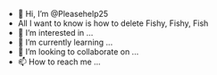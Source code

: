 - 👋 Hi, I’m @Pleasehelp25
- All I want to know is how to delete Fishy, Fishy, Fish
- 👀 I’m interested in ...
- 🌱 I’m currently learning ...
- 💞️ I’m looking to collaborate on ...
- 📫 How to reach me ...

<!---
Pleasehelp25/Pleasehelp25 is a ✨ special ✨ repository because its `README.md` (this file) appears on your GitHub profile.
You can click the Preview link to take a look at your changes.
--->
